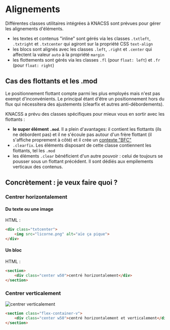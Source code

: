 # Alignements

Différentes classes utilitaires intégrées à KNACSS sont prévues pour gérer les alignements d'éléments.

- les textes et contenus "inline" sont gérés via les classes `.txtleft`, `.txtright` et `.txtcenter` qui agiront sur la propriété CSS `text-align`
- les blocs sont alignés avec les classes `.left`, `.right` et `.center` qui affectent la valeur `auto` à la propriété `margin`
- les flottements sont gérés via les classes `.fl` (pour `float: left`) et `.fr` (pour `float: right`)

## Cas des flottants et les .mod

Le positionnement flottant compte parmi les plus employés mais n'est pas exempt d'inconvénients. Le principal étant d'être un positionnement hors du flux qui nécessitera des ajustements (clearfix et autres anti-débordements).

KNACSS a prévu des classes spécifiques pour mieux vous en sortir avec les flottants :

- **le super élément `.mod`**. Il a plein d'avantages: il contient les flottants (ils ne débordent pas) et il ne s'écoule pas autour d'un frère flottant (il s'affiche proprement à côté) et il crée un [contexte "BFC"](http://www.alsacreations.com/astuce/lire/1543-le-contexte-de-formatage-block-en-css.html)
- `.clearfix`. Les éléments disposant de cette classe contiennent les flottants, tel les `.mod`
- les éléments `.clear` bénéficient d'un autre pouvoir : celui de toujours se pousser sous un flottant précédent. Il sont dédiés aux empilements verticaux des contenus.

## Concrètement : je veux faire quoi ?

### Centrer horizontalement

#### Du texte ou une image

HTML :
```html
<div class="txtcenter">
    <img src="licorne.png" alt="aïe ça pique">
</div>
```

#### Un bloc

HTML :
```html
<section>
    <div class="center w50">centré horizontalement</div>
</section>
```

### Centrer verticalement

![centrer verticalement](https://raw.githubusercontent.com/raphaelgoetter/KNACSS/master/doc/illust/02-layout.png)


```html
<section class="flex-container-v">
    <div class="center w50">centré horizontalement et verticalement</div>
</section>
```
